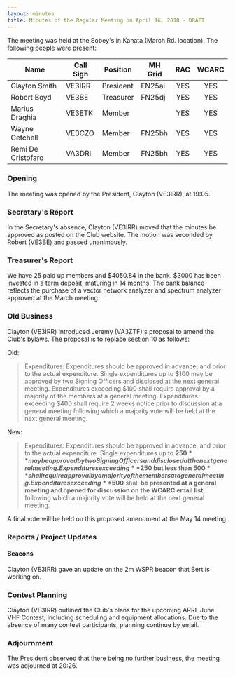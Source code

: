 ```yaml
---
layout: minutes
title: Minutes of the Regular Meeting on April 16, 2018 - DRAFT
---
```


The meeting was held at the Sobey's in Kanata (March Rd. location).
The following people were present:

| Name             | Call Sign | Position       | MH Grid | RAC | WCARC |
|------------------|-----------|----------------|---------|:---:|:-----:|
| Clayton Smith    | VE3IRR    | President      | FN25ai  | YES |  YES  |
| Robert Boyd      | VE3BE     | Treasurer      | FN25dj  | YES |  YES  |
| Marius Draghia   | VE3ETK    | Member         |         | YES |  YES  |
| Wayne Getchell   | VE3CZO    | Member         | FN25bh  | YES |  YES  |
| Remi De Cristofaro | VA3DRI  | Member         | FN25bh  | YES |  YES  |

### Opening

The meeting was opened by the President, Clayton (VE3IRR), at 19:05.

### Secretary's Report

In the Secretary's absence, Clayton (VE3IRR) moved that the minutes be approved as posted on the Club website. The motion was seconded by Robert (VE3BE) and passed unanimously.

### Treasurer's Report

We have 25 paid up members and $4050.84 in the bank. $3000 has been invested in a term deposit, maturing in 14 months. The bank balance reflects the purchase of a vector network analyzer and spectrum analyzer approved at the March meeting.

### Old Business

Clayton (VE3IRR) introduced Jeremy (VA3ZTF)'s proposal to amend the Club's bylaws. The proposal is to replace section 10 as follows:

Old:

> Expenditures: Expenditures should be approved in advance, and prior to the actual expenditure. Single expenditures up to $100 may be approved by two Signing Officers and disclosed at the next general meeting. Expenditures exceeding $100 shall require approval by a majority of the members at a general meeting. Expenditures exceeding $400 shall require 2 weeks notice prior to discussion at a general meeting following which a majority vote will be held at the next general meeting.

New:

> Expenditures: Expenditures should be approved in advance, and prior to the actual expenditure. Single expenditures up to **$250** may be approved by two Signing Officers and disclosed at the next general meeting. Expenditures exceeding **$250 but less than $500** shall require approval by a majority of the members at a general meeting. Expenditures exceeding **$500** shall **be presented at a general meeting and opened for discussion on the WCARC email list**, following which a majority vote will be held at the next general meeting.

A final vote will be held on this proposed amendment at the May 14 meeting.

### Reports / Project Updates

#### Beacons

Clayton (VE3IRR) gave an update on the 2m WSPR beacon that Bert is working on.

### Contest Planning

Clayton (VE3IRR) outlined the Club's plans for the upcoming ARRL June VHF Contest, including scheduling and equipment allocations. Due to the absence of many contest participants, planning continue by email.

### Adjournment

The President observed that there being no further business, the meeting was
adjourned at 20:26.
